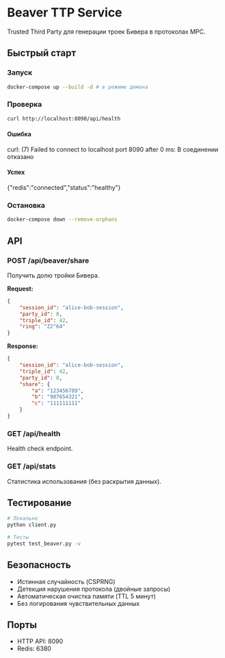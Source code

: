 # Beaver TTP Service

Trusted Third Party для генерации троек Бивера в протоколах MPC.

## Быстрый старт

### Запуск
```bash
docker-compose up --build -d # в режиме демона
```

### Проверка
```bash
curl http://localhost:8090/api/health
```
#### Ошибка
curl: (7) Failed to connect to localhost port 8090 after 0 ms: В соединении отказано
#### Успех
{"redis":"connected","status":"healthy"}

### Остановка
```bash
docker-compose down --remove-orphans
```

## API

### POST /api/beaver/share
Получить долю тройки Бивера.

**Request:**
```json
{
    "session_id": "alice-bob-session",
    "party_id": 0,
    "triple_id": 42,
    "ring": "Z2^64"
}
```

**Response:**
```json
{
    "session_id": "alice-bob-session",
    "triple_id": 42,
    "party_id": 0,
    "share": {
        "a": "123456789",
        "b": "987654321",
        "c": "111111111"
    }
}
```

### GET /api/health
Health check endpoint.

### GET /api/stats
Статистика использования (без раскрытия данных).

## Тестирование

```bash
# Локально
python client.py

# Тесты
pytest test_beaver.py -v
```

## Безопасность

- Истинная случайность (CSPRNG)
- Детекция нарушения протокола (двойные запросы)
- Автоматическая очистка памяти (TTL 5 минут)
- Без логирования чувствительных данных

## Порты

- HTTP API: 8090
- Redis: 6380